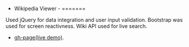 - Wikipedia Viewer -
=======

Used jQuery for data integration and user input validation. Bootstrap was used for screen reactivness. Wiki API used for live search.  
  * [gh-page(live demo)](http://TrevorTuchten.github.io/freeCodeCampProjects/codeCampWikiViewer/).